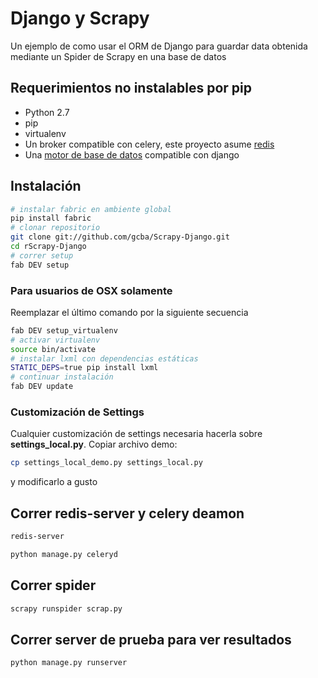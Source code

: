 # Django y Scrapy

Un ejemplo de como usar el ORM de Django para guardar data obtenida mediante un Spider de Scrapy en una base de datos

## Requerimientos no instalables por pip

+ Python 2.7
+ pip
+ virtualenv
+ Un broker compatible con celery, este proyecto asume [redis](http://redis.io) 
+ Una [motor de base de datos](https://docs.djangoproject.com/en/1.3/ref/databases/) compatible con django 

## Instalación


```bash
# instalar fabric en ambiente global
pip install fabric
# clonar repositorio
git clone git://github.com/gcba/Scrapy-Django.git
cd rScrapy-Django
# correr setup
fab DEV setup
```

### Para usuarios de OSX solamente

Reemplazar el último comando por la siguiente secuencia

```bash
fab DEV setup_virtualenv
# activar virtualenv
source bin/activate
# instalar lxml con dependencias estáticas
STATIC_DEPS=true pip install lxml
# continuar instalación
fab DEV update

```

### Customización de Settings 

Cualquier customización de settings necesaria hacerla sobre **settings_local.py**. Copiar archivo demo:

```bash
cp settings_local_demo.py settings_local.py
```
y modificarlo a gusto

## Correr redis-server y celery deamon

```bash
redis-server
```

```bash
python manage.py celeryd
```

## Correr spider

```bash
scrapy runspider scrap.py
```

## Correr server de prueba para ver resultados 
```bash
python manage.py runserver
```